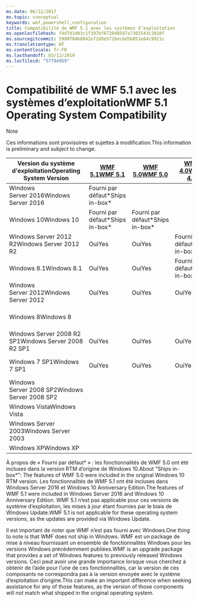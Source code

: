 ```yaml
---
ms.date: 06/12/2017
ms.topic: conceptual
keywords: wmf,powershell,configuration
title: Compatibilité de WMF 5.1 avec les systèmes d’exploitation
ms.openlocfilehash: f4d7d1403c1f397bf6720485d7a7302543c2010f
ms.sourcegitcommit: 5990f04b8042ef2d8e571bec6d5b051e64c9921c
ms.translationtype: HT
ms.contentlocale: fr-FR
ms.lasthandoff: 03/12/2019
ms.locfileid: "57794959"
---
```

# <a name="wmf-51-operating-system-compatibility"></a><span data-ttu-id="e3c4d-103">Compatibilité de WMF 5.1 avec les systèmes d’exploitation</span><span class="sxs-lookup"><span data-stu-id="e3c4d-103">WMF 5.1 Operating System Compatibility</span></span>

> [!NOTE]
> <span data-ttu-id="e3c4d-104">Ces informations sont provisoires et sujettes à modification.</span><span class="sxs-lookup"><span data-stu-id="e3c4d-104">This information is preliminary and subject to change.</span></span>

| <span data-ttu-id="e3c4d-105">Version du système d'exploitation</span><span class="sxs-lookup"><span data-stu-id="e3c4d-105">Operating System Version</span></span> | [<span data-ttu-id="e3c4d-106">WMF 5.1</span><span class="sxs-lookup"><span data-stu-id="e3c4d-106">WMF 5.1</span></span>](https://aka.ms/wmf51download) | [<span data-ttu-id="e3c4d-107">WMF 5.0</span><span class="sxs-lookup"><span data-stu-id="e3c4d-107">WMF 5.0</span></span>](https://aka.ms/wmf5download) | [<span data-ttu-id="e3c4d-108">WMF 4.0</span><span class="sxs-lookup"><span data-stu-id="e3c4d-108">WMF 4.0</span></span>](https://aka.ms/wmf4download) |  [<span data-ttu-id="e3c4d-109">WMF 3.0</span><span class="sxs-lookup"><span data-stu-id="e3c4d-109">WMF 3.0</span></span>](https://aka.ms/wmf3download) | [<span data-ttu-id="e3c4d-110">WMF 2.0</span><span class="sxs-lookup"><span data-stu-id="e3c4d-110">WMF 2.0</span></span>](https://aka.ms/wmf2download) |
| ------------------------ | ----------- | ----------- | ----------- | ------------ |  ------------- |
| <span data-ttu-id="e3c4d-111">Windows Server 2016</span><span class="sxs-lookup"><span data-stu-id="e3c4d-111">Windows Server 2016</span></span> | <span data-ttu-id="e3c4d-112">Fourni par défaut\*</span><span class="sxs-lookup"><span data-stu-id="e3c4d-112">Ships in-box\*</span></span> |  |  |  |  |
| <span data-ttu-id="e3c4d-113">Windows 10</span><span class="sxs-lookup"><span data-stu-id="e3c4d-113">Windows 10</span></span> | <span data-ttu-id="e3c4d-114">Fourni par défaut\*</span><span class="sxs-lookup"><span data-stu-id="e3c4d-114">Ships in-box\*</span></span> | <span data-ttu-id="e3c4d-115">Fourni par défaut\*</span><span class="sxs-lookup"><span data-stu-id="e3c4d-115">Ships in-box\*</span></span>  | | | |
| <span data-ttu-id="e3c4d-116">Windows Server 2012 R2</span><span class="sxs-lookup"><span data-stu-id="e3c4d-116">Windows Server 2012 R2</span></span>| <span data-ttu-id="e3c4d-117">Oui</span><span class="sxs-lookup"><span data-stu-id="e3c4d-117">Yes</span></span> | <span data-ttu-id="e3c4d-118">Oui</span><span class="sxs-lookup"><span data-stu-id="e3c4d-118">Yes</span></span> | <span data-ttu-id="e3c4d-119">Fourni par défaut</span><span class="sxs-lookup"><span data-stu-id="e3c4d-119">Ships in-box</span></span> |  |  |
| <span data-ttu-id="e3c4d-120">Windows 8.1</span><span class="sxs-lookup"><span data-stu-id="e3c4d-120">Windows 8.1</span></span> | <span data-ttu-id="e3c4d-121">Oui</span><span class="sxs-lookup"><span data-stu-id="e3c4d-121">Yes</span></span> | <span data-ttu-id="e3c4d-122">Oui</span><span class="sxs-lookup"><span data-stu-id="e3c4d-122">Yes</span></span> |  <span data-ttu-id="e3c4d-123">Fourni par défaut</span><span class="sxs-lookup"><span data-stu-id="e3c4d-123">Ships in-box</span></span> |  |  |
| <span data-ttu-id="e3c4d-124">Windows Server 2012</span><span class="sxs-lookup"><span data-stu-id="e3c4d-124">Windows Server 2012</span></span> | <span data-ttu-id="e3c4d-125">Oui</span><span class="sxs-lookup"><span data-stu-id="e3c4d-125">Yes</span></span> | <span data-ttu-id="e3c4d-126">Oui</span><span class="sxs-lookup"><span data-stu-id="e3c4d-126">Yes</span></span> | <span data-ttu-id="e3c4d-127">Oui</span><span class="sxs-lookup"><span data-stu-id="e3c4d-127">Yes</span></span> |  <span data-ttu-id="e3c4d-128">Fourni par défaut</span><span class="sxs-lookup"><span data-stu-id="e3c4d-128">Ships in-box</span></span> | |
| <span data-ttu-id="e3c4d-129">Windows 8</span><span class="sxs-lookup"><span data-stu-id="e3c4d-129">Windows 8</span></span> |  |  |  | <span data-ttu-id="e3c4d-130">Fourni par défaut</span><span class="sxs-lookup"><span data-stu-id="e3c4d-130">Ships in-box</span></span> | |
| <span data-ttu-id="e3c4d-131">Windows Server 2008 R2 SP1</span><span class="sxs-lookup"><span data-stu-id="e3c4d-131">Windows Server 2008 R2 SP1</span></span> | <span data-ttu-id="e3c4d-132">Oui</span><span class="sxs-lookup"><span data-stu-id="e3c4d-132">Yes</span></span> | <span data-ttu-id="e3c4d-133">Oui</span><span class="sxs-lookup"><span data-stu-id="e3c4d-133">Yes</span></span> | <span data-ttu-id="e3c4d-134">Oui</span><span class="sxs-lookup"><span data-stu-id="e3c4d-134">Yes</span></span> |  <span data-ttu-id="e3c4d-135">Oui</span><span class="sxs-lookup"><span data-stu-id="e3c4d-135">Yes</span></span>| <span data-ttu-id="e3c4d-136">Fourni par défaut</span><span class="sxs-lookup"><span data-stu-id="e3c4d-136">Ships in-box</span></span> |
| <span data-ttu-id="e3c4d-137">Windows 7 SP1</span><span class="sxs-lookup"><span data-stu-id="e3c4d-137">Windows 7 SP1</span></span>  | <span data-ttu-id="e3c4d-138">Oui</span><span class="sxs-lookup"><span data-stu-id="e3c4d-138">Yes</span></span> | <span data-ttu-id="e3c4d-139">Oui</span><span class="sxs-lookup"><span data-stu-id="e3c4d-139">Yes</span></span> | <span data-ttu-id="e3c4d-140">Oui</span><span class="sxs-lookup"><span data-stu-id="e3c4d-140">Yes</span></span> | <span data-ttu-id="e3c4d-141">Oui</span><span class="sxs-lookup"><span data-stu-id="e3c4d-141">Yes</span></span> | <span data-ttu-id="e3c4d-142">Fourni par défaut</span><span class="sxs-lookup"><span data-stu-id="e3c4d-142">Ships in-box</span></span> |
| <span data-ttu-id="e3c4d-143">Windows Server 2008 SP2</span><span class="sxs-lookup"><span data-stu-id="e3c4d-143">Windows Server 2008 SP2</span></span> | | | | <span data-ttu-id="e3c4d-144">Oui</span><span class="sxs-lookup"><span data-stu-id="e3c4d-144">Yes</span></span> | <span data-ttu-id="e3c4d-145">Oui</span><span class="sxs-lookup"><span data-stu-id="e3c4d-145">Yes</span></span> |
| <span data-ttu-id="e3c4d-146">Windows Vista</span><span class="sxs-lookup"><span data-stu-id="e3c4d-146">Windows Vista</span></span> | | | | | <span data-ttu-id="e3c4d-147">Oui</span><span class="sxs-lookup"><span data-stu-id="e3c4d-147">Yes</span></span> |
| <span data-ttu-id="e3c4d-148">Windows Server 2003</span><span class="sxs-lookup"><span data-stu-id="e3c4d-148">Windows Server 2003</span></span>| | | |  | <span data-ttu-id="e3c4d-149">Oui</span><span class="sxs-lookup"><span data-stu-id="e3c4d-149">Yes</span></span> |
| <span data-ttu-id="e3c4d-150">Windows XP</span><span class="sxs-lookup"><span data-stu-id="e3c4d-150">Windows XP</span></span> | | | |  | <span data-ttu-id="e3c4d-151">Oui</span><span class="sxs-lookup"><span data-stu-id="e3c4d-151">Yes</span></span> |

<span data-ttu-id="e3c4d-152">À propos de « Fourni par défaut\* » : les fonctionnalités de WMF 5.0 ont été incluses dans la version RTM d’origine de Windows 10.</span><span class="sxs-lookup"><span data-stu-id="e3c4d-152">About "Ships in-box\*": The features of WMF 5.0 were included in the original Windows 10 RTM version.</span></span>
<span data-ttu-id="e3c4d-153">Les fonctionnalités de WMF 5.1 ont été incluses dans Windows Server 2016 et Windows 10 Anniversary Edition.</span><span class="sxs-lookup"><span data-stu-id="e3c4d-153">The features of WMF 5.1 were included in Windows Server 2016 and Windows 10 Anniversary Edition.</span></span>
<span data-ttu-id="e3c4d-154">WMF 5.1 n’est pas applicable pour ces versions de système d’exploitation, les mises à jour étant fournies par le biais de Windows Update.</span><span class="sxs-lookup"><span data-stu-id="e3c4d-154">WMF 5.1 is not applicable for these operating system versions, as the updates are provided via Windows Update.</span></span>

<span data-ttu-id="e3c4d-155">Il est important de noter que WMF n’est pas fourni avec Windows.</span><span class="sxs-lookup"><span data-stu-id="e3c4d-155">One thing to note is that WMF does not ship in Windows.</span></span>
<span data-ttu-id="e3c4d-156">WMF est un package de mise à niveau fournissant un ensemble de fonctionnalités Windows pour les versions Windows précédemment publiées.</span><span class="sxs-lookup"><span data-stu-id="e3c4d-156">WMF is an upgrade package that provides a set of Windows features to previously released Windows versions.</span></span>
<span data-ttu-id="e3c4d-157">Ceci peut avoir une grande importance lorsque vous cherchez à obtenir de l’aide pour l’une de ces fonctionnalités, car la version de ces composants ne correspondra pas à la version envoyée avec le système d’exploitation d’origine.</span><span class="sxs-lookup"><span data-stu-id="e3c4d-157">This can make an important difference when seeking assistance for any of those features, as the version of those components will not match what shipped in the original operating system.</span></span>
